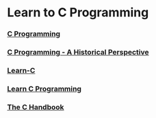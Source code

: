# Learn to C Programming

### [C Programming](https://www.cprogramming.com/)

### [C Programming - A Historical Perspective](https://www.cc4e.com/)
### [Learn-C](https://www.learn-c.org/)

### [Learn C Programming](https://www.programiz.com/c-programming)

### [The C Handbook](https://flaviocopes.com/book/c/)
